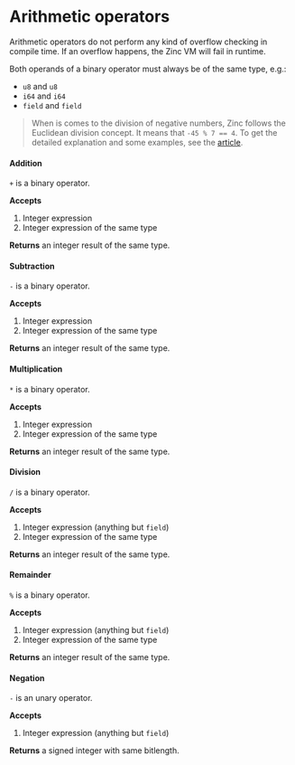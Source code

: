 # Arithmetic operators

Arithmetic operators do not perform any kind of overflow checking in
compile time. If an overflow happens, the Zinc VM will fail in runtime.

Both operands of a binary operator must always be of the same type, e.g.:
- `u8` and `u8`
- `i64` and `i64`
- `field` and `field`

> When is comes to the division of negative numbers, Zinc follows the Euclidean
> division concept. It means that `-45 % 7 == 4`. To get the detailed explanation
> and some examples, see the [article](https://en.wikipedia.org/wiki/Euclidean_division).

#### Addition

`+` is a binary operator.

**Accepts**
1. Integer expression
2. Integer expression of the same type

**Returns** an integer result of the same type.

#### Subtraction

`-` is a binary operator.

**Accepts**
1. Integer expression
2. Integer expression of the same type

**Returns** an integer result of the same type.

#### Multiplication

`*` is a binary operator.

**Accepts**
1. Integer expression
2. Integer expression of the same type

**Returns** an integer result of the same type.

#### Division

`/` is a binary operator.

**Accepts**
1. Integer expression (anything but `field`)
2. Integer expression of the same type

**Returns** an integer result of the same type.

#### Remainder

`%` is a binary operator.

**Accepts**
1. Integer expression (anything but `field`)
2. Integer expression of the same type

**Returns** an integer result of the same type.

#### Negation

`-` is an unary operator.

**Accepts**
1. Integer expression (anything but `field`)

**Returns** a signed integer with same bitlength.
